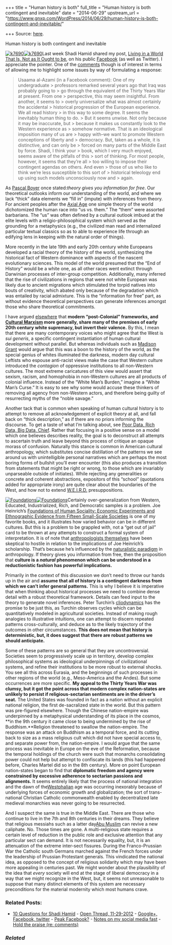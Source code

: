 +++
title = "Human history is both"
full_title = "Human history is both contingent and inevitable"
date = "2014-06-29"
upstream_url = "https://www.gnxp.com/WordPress/2014/06/29/human-history-is-both-contingent-and-inevitable/"

+++
Source: [here](https://www.gnxp.com/WordPress/2014/06/29/human-history-is-both-contingent-and-inevitable/).

Human history is both contingent and inevitable

[![k7690](https://i0.wp.com/www.unz.com/wp-content/uploads/2014/06/k7690.gif?resize=300%2C456)![k7690](https://i0.wp.com/www.unz.com/wp-content/uploads/2014/06/k7690.gif?resize=300%2C456)](https://www.amazon.com/exec/obidos/ASIN/0691116695/geneexpressio-20)Last week Shadi Hamid shared my post, [Living in a World That Is, Not as It Ought to be](http://www.unz.com/gnxp/living-in-a-world-that-is-but-isnt-ought/), on his public [Facebook](https://www.facebook.com/shadihamid2/posts/10100733564288095) (as well as Twitter). I appreciate the pointer. One of the [comments](https://www.facebook.com/shadihamid2/posts/10100733564288095?comment_id=10100733618449555&offset=0&total_comments=5) though is of interest in terms of allowing me to highlight some issues by way of formulating a response:

> Usaama al-Azami (in a Facebook comment): One of my undergraduate > professors remarked several years ago that Iraq was probably going to > go through the equivalent of the Thirty Years War at present. From one > perspective, this may seem insightful. From another, it seems to > overly universalize what was almost certainly the accidental > historical progression of the European experience. We all read history > in this way to some degree. It seems the inevitably human thing to do. > But it seems unwise. Not only because it may be inaccurate, but > because it makes us constantly look to the Western experience as > somehow normative. That is an ideological imposition many of us are > happy with–we want to promote Western conceptions of liberty and > democracy. But, taken as a whole, it is distinctive, and can only be > forced on many parts of the Middle East by force. Shadi, I think your > book, which I very much enjoyed, seems aware of the pitfalls of this > sort of thinking. For most people, however, it seems that they’re all > too willing to impose their contingent agendas on others. And even > those of us who like to think we’re less susceptible to this sort of > historical teleology end up using such models unconsciously now and > again.

As [Pascal Boyer](https://www.amazon.com/exec/obidos/ASIN/0465006965/geneexpressio-20) once stated:*theory gives you information for free*. Our theoretical outlooks inform our understanding of the world, and where we lack “thick” data elements we “fill in” (impute) with inferences from theory. For ancient peoples after the [Axial Age](https://en.wikipedia.org/wiki/Axial_age) one simple theory of the world dichotomized the human race into “us vs. them.” The “them” were assorted barbarians. The “us” was often defined by a cultural outlook imbued at the elite levels with a religio-philosophical system which served as the grounding for a metaphysics (e.g., the civilized man read and internalized particular textual classics so as to able to experience life through an edifying lens in keeping with the natural order of things).

More recently in the late 19th and early 20th century white Europeans developed a racial theory of the history of the world, synthesizing the historical fact of Western dominance with aspects of the nascent evolutionary sciences. This model of the world presumed that the “End of History” would be a white one, as all other races went extinct through Darwinian processes of inter-group competition. Additionally, many inferred that the rise of civilizations in regions that were not white European was likely due to ancient migrations which stimulated the torpid natives into bouts of creativity, which abated only because of the degradation which was entailed by racial admixture. This is the “information for free” part, as without evidence theoretical perspectives can generate inferences amongst those who share theoretical commitments.

I have argued [elsewhere](http://blogs.discovermagazine.com/gnxp/2010/11/taking-the-end-of-the-age-seriously/#.U7C68HVdVoA) that **modern “post-Colonial” frameworks, and [Cultural Marxism](https://en.wikipedia.org/wiki/Cultural_Marxism) more generally, share many of the premises of early 20th century white supremacy, but invert their valence.** By this, I mean that there are many contemporary voices who might agree that the West is *sui generis*, a specific contingent instantiation of human cultural development without parallel. But whereas individuals such as [Madison Grant](https://en.wikipedia.org/wiki/Madison_Grant) would argue that this was a boon to the history of the world, as the special genius of whites illuminated the darkness, modern day cultural Leftists who espouse anti-racist views make the case that Western culture introduced the *contagion* of oppressive institutions to all non-Western cultures. The most extreme caricatures of this view would assert that sexism, racism, and homophobia in non-Western cultures are all products of colonial influence. Instead of the “White Man’s Burden,” imagine a “White Man’s Curse.” It is easy to see why some would accuse these thinkers of removing all agency from non-Western actors, and therefore being guilty of resurrecting myths of the “noble savage.”

Another tack that is common when speaking of human cultural history is to attempt to remove all acknowledgement of explicit theory at all, and fall back on “thick description,” as if there are no priors informing the discourse. To get a taste of what I’m talking about, see [Poor Data, Rich Data, Big Data, Chief](http://www.anthropology-news.org/index.php/2014/06/20/poor-data-rich-data-big-data-chief/). Rather that focusing in a positive sense on a model which one believes describes reality, the goal is to deconstruct all attempts to ascertain truth and leave beyond this process of critique an opaque morass of confusion. Naturally this stance is common in American cultural anthropology, which substitutes concise distillation of the patterns we see around us with unintelligible personal narratives which are perhaps the most boring forms of bullshit you’ll ever encounter (this also produces a transition from statements that might be right or wrong, to those which are invariably unparseable outside of initiates). While rejecting any generalities or concrete and coherent abstractions, expositors of this “school” (quotations added for appropriate irony) are quite clear about the boundaries of the West, and how not to extend [W.E.I.R.D.](http://www.ncbi.nlm.nih.gov/pubmed/20550733) presuppositions.

[![Foundations](https://i0.wp.com/www.unz.com/wp-content/uploads/2014/06/Foundations-199x300.jpg?resize=199%2C300)![Foundations](https://i0.wp.com/www.unz.com/wp-content/uploads/2014/06/Foundations-199x300.jpg?resize=199%2C300)](https://www.amazon.com/exec/obidos/ASIN/0199262055/geneexpressio-20)Certainly over-generalization from Western, Educated, Industrialized, Rich, and Democratic samples *is* a problem. Joe Heinrich’s [Foundations of Human Sociality: Economic Experiments and Ethnographic Evidence from Fifteen Small-Scale Societies](https://www.amazon.com/exec/obidos/ASIN/0199262055/geneexpressio-20) is one of my favorite books, and it illustrates how varied behavior can be in different cultures. But this is a problem to be grappled with, not a “get out of jail” card to be thrown at any attempts to construct a formal system of interpretation. It is of note that [anthropologists themselves](http://www.psmag.com/magazines/magazine-feature-story-magazines/joe-henrich-weird-ultimatum-game-shaking-up-psychology-economics-53135/) have been skeptical to hostile in relation to the implications of Joe Heinrich’s scholarship. That’s because he’s influenced by the [naturalistic paradigm](http://www.unz.com/gnxp/nature-culture-the-revival-of-the-naturalistic-paradigm/?MobileMode=Yes) in anthropology. If theory gives you information from free, then the proposition that **culture is a *natural* phenomenon which can be understood in a reductionistic fashion has powerful implications.**

Primarily in the context of this discussion we don’t need to throw our hands up in the air and **assume that all of history is a contingent darkness from which we can’t infer general patterns.** This is why I believe it is imperative that when thinking about historical processes we need to combine dense detail with a robust theoretical framework. Details can feed input to the theory to generate novel inferences. Peter Turchin’s [cliodynamics](http://cliodynamics.info/) has the promise to be just this, as Turchin observes cycles which can be quantitatively modeled in agricultural societies. Instead of making rough analogies to illustrative intuitions, one can attempt to discern repeated patterns cross-culturally, and deduce as to the likely trajectory of the outcomes in other circumstances. **This does not mean that history is deterministic, but, it does suggest that there are robust patterns we should anticipate.**

Some of these patterns are so general that they are uncontroversial. Societies seem to progressively scale up in territory, develop complex philosophical systems as ideological underpinnings of civilizational systems, and refine their institutions to be more robust to external shocks. You see all this across Eurasia, and the beginnings of such processes in other regions of the world (e.g., Meso-America and the Andes). But some occurrences are more specific. **My appeal to the Thirty Years War was clumsy, but it got the point across that modern complex nation-states are unlikely to persist if religious-sectarian sentiments are in the driver’s seat.** The United States was founded in fact as a nation without an explicit national religion, the first de-sacralized state in the world. But this pattern was pre-figured elsewhere. Though the Chinese nation-empire was underpinned by a metaphysical understanding of its place in the cosmos, **in the 9th century it came close to being undermined by the rise of Buddhism.**Religion threatened to swallow the nation-empire. The response was an attack on Buddhism as a temporal force, and its cutting back to size as a mass religious cult which did not have special access to, and separate power from, the nation-empire. I would argue that the same process was inevitable in Europe on the eve of the Reformation, because the temporal holdings of the church were such that monarchs consolidating power could not help but attempt to confiscate its lands (this had happened before, Charles Martel did so in the 8th century). More on point European nation-states began to find that **diplomatic freedom and agency were constrained by excessive adherence to sectarian passions and alignments.** It seems entirely likely that the process of national integration and the dawn of the[Westphalian](https://en.wikipedia.org/wiki/Westphalian_sovereignty) age was occurring inexorably because of underlying forces of economic growth and globalization; the sort of trans-national Christian Catholic commonwealth enabled by decentralized late medieval monarchies was never going to be resurrected.

And I suspect the same is true in the Middle East. There are those who continue to live in the 7th and 8th centuries in their dreams. They believe that religious messiahs such as a latter day[Abu Muslim](https://en.wikipedia.org/wiki/Abu_Muslim_Khorasani) can revive a new caliphate. No. Those times are gone. A multi-religious state requires a certain level of reduction in the public role and exclusive attention that any particular sect can demand. It is not necessarily equality, but, it is an attenuation of the extreme inter-sect fissures. During the Franco-Prussian War the Catholic south Germans marched against the French forces under the leadership of Prussian Protestant generals. This vindicated the national idea, as opposed to the concept of religious solidarity which may have been more appealing in centuries past. We might wonder about the plausibility of the idea that *every* society will end at the stage of liberal democracy in a way that we might recognize in the West, but, it seems not unreasonable to suppose that many distinct elements of this system are necessary preconditions for the material modernity which most humans crave.

### Related Posts:

- [10 Questions for Shadi
  Hamid](https://www.gnxp.com/WordPress/2017/02/16/10-questions-for-shadi-hamid/) - [Open Thread,
  11-29-2012](https://www.gnxp.com/WordPress/2012/11/29/open-thread-11-29-2012/) - [Google+, Facebook,
  twitter](https://www.gnxp.com/WordPress/2011/11/26/google-facebook-twitter/) - [Peak
  Facebook?](https://www.gnxp.com/WordPress/2011/06/13/peak-facebook/) - [Notes on my social media
  fast](https://www.gnxp.com/WordPress/2017/05/18/notes-on-my-social-media-fast/) - [Hold the praise (re:
  comments)](https://www.gnxp.com/WordPress/2011/06/01/hold-the-praise-re-comments/)

### *Related*

[](https://www.addtoany.com/add_to/facebook?linkurl=https%3A%2F%2Fwww.gnxp.com%2FWordPress%2F2014%2F06%2F29%2Fhuman-history-is-both-contingent-and-inevitable%2F&linkname=Human%20history%20is%20both%20contingent%20and%20inevitable "Facebook")[](https://www.addtoany.com/add_to/twitter?linkurl=https%3A%2F%2Fwww.gnxp.com%2FWordPress%2F2014%2F06%2F29%2Fhuman-history-is-both-contingent-and-inevitable%2F&linkname=Human%20history%20is%20both%20contingent%20and%20inevitable "Twitter")[](https://www.addtoany.com/add_to/email?linkurl=https%3A%2F%2Fwww.gnxp.com%2FWordPress%2F2014%2F06%2F29%2Fhuman-history-is-both-contingent-and-inevitable%2F&linkname=Human%20history%20is%20both%20contingent%20and%20inevitable "Email")[](https://www.addtoany.com/share)
